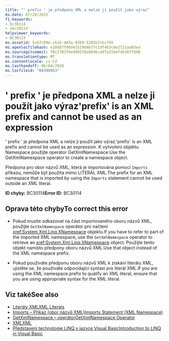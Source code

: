 ```yaml
---
title: "' prefix ' je předpona XML a nelze ji použít jako výraz"
ms.date: 07/20/2015
f1_keywords:
- bc30114
- vbc30114
helpviewer_keywords:
- BC30114
ms.assetid: 5cb7c89e-c61b-483a-9369-5285b7cbcf45
ms.openlocfilehash: e10d8ff46d41529d4b7fc1df463c6e272caa03ea
ms.sourcegitcommit: f8c270376ed905f6a8896ce0fe25b4f4b38ff498
ms.translationtype: MT
ms.contentlocale: cs-CZ
ms.lasthandoff: 06/04/2020
ms.locfileid: "84399953"
---
```

# <a name="prefix-is-an-xml-prefix-and-cannot-be-used-as-an-expression"></a><span data-ttu-id="c8f18-102">' prefix ' je předpona XML a nelze ji použít jako výraz</span><span class="sxs-lookup"><span data-stu-id="c8f18-102">'prefix' is an XML prefix and cannot be used as an expression</span></span>
<span data-ttu-id="c8f18-103">' prefix ' je předpona XML a nelze ji použít jako výraz.</span><span class="sxs-lookup"><span data-stu-id="c8f18-103">'prefix' is an XML prefix and cannot be used as an expression.</span></span> <span data-ttu-id="c8f18-104">K vytvoření objektu Namespace použijte operátor GetXmlNamespace.</span><span class="sxs-lookup"><span data-stu-id="c8f18-104">Use the GetXmlNamespace operator to create a namespace object.</span></span>  
  
 <span data-ttu-id="c8f18-105">Předpona pro obor názvů XML, která je importována pomocí `Imports` příkazu, nemůže být použita mimo LITERÁL XML.</span><span class="sxs-lookup"><span data-stu-id="c8f18-105">The prefix for an XML namespace that is imported by using the `Imports` statement cannot be used outside an XML literal.</span></span>  
  
 <span data-ttu-id="c8f18-106">**ID chyby:** BC30114</span><span class="sxs-lookup"><span data-stu-id="c8f18-106">**Error ID:** BC30114</span></span>  
  
## <a name="to-correct-this-error"></a><span data-ttu-id="c8f18-107">Oprava této chyby</span><span class="sxs-lookup"><span data-stu-id="c8f18-107">To correct this error</span></span>  
  
- <span data-ttu-id="c8f18-108">Pokud musíte odkazovat na část importovaného oboru názvů XML, použijte `GetXmlNamespace` operátor pro načtení <xref:System.Xml.Linq.XNamespace> objektu.</span><span class="sxs-lookup"><span data-stu-id="c8f18-108">If you have to refer to part of the imported XML namespace, use the `GetXmlNamespace` operator to retrieve an <xref:System.Xml.Linq.XNamespace> object.</span></span> <span data-ttu-id="c8f18-109">Použijte tento objekt namísto předpony oboru názvů XML.</span><span class="sxs-lookup"><span data-stu-id="c8f18-109">Use that object instead of the XML namespace prefix.</span></span>  
  
- <span data-ttu-id="c8f18-110">Pokud používáte předponu oboru názvů XML k získání literálu XML, ujistěte se, že používáte odpovídající syntaxi pro literál XML.</span><span class="sxs-lookup"><span data-stu-id="c8f18-110">If you are using the XML namespace prefix to qualify an XML literal, ensure that you are using appropriate syntax for the XML literal.</span></span>  
  
## <a name="see-also"></a><span data-ttu-id="c8f18-111">Viz také</span><span class="sxs-lookup"><span data-stu-id="c8f18-111">See also</span></span>

- [<span data-ttu-id="c8f18-112">Literály XML</span><span class="sxs-lookup"><span data-stu-id="c8f18-112">XML Literals</span></span>](../language-reference/xml-literals/index.md)
- [<span data-ttu-id="c8f18-113">Imports – Příkaz (obor názvů XML)</span><span class="sxs-lookup"><span data-stu-id="c8f18-113">Imports Statement (XML Namespace)</span></span>](../language-reference/statements/imports-statement-xml-namespace.md)
- [<span data-ttu-id="c8f18-114">GetXmlNamespace – operátor</span><span class="sxs-lookup"><span data-stu-id="c8f18-114">GetXmlNamespace Operator</span></span>](../language-reference/operators/getxmlnamespace-operator.md)
- [<span data-ttu-id="c8f18-115">XML</span><span class="sxs-lookup"><span data-stu-id="c8f18-115">XML</span></span>](../programming-guide/language-features/xml/index.md)
- [<span data-ttu-id="c8f18-116">Představení technologie LINQ v jazyce Visual Basic</span><span class="sxs-lookup"><span data-stu-id="c8f18-116">Introduction to LINQ in Visual Basic</span></span>](../programming-guide/language-features/linq/introduction-to-linq.md)
